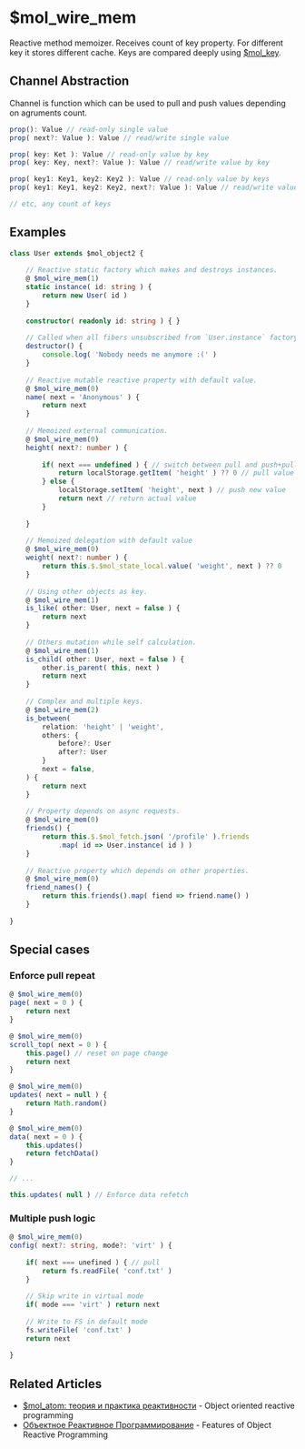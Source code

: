 # $mol_wire_mem

Reactive method memoizer. Receives count of key property. For different key it stores different cache. Keys are compared deeply using [$mol_key](../../key).

## Channel Abstraction

Channel is function which can be used to pull and push values depending on agruments count.


```ts
prop(): Value // read-only single value
prop( next?: Value ): Value // read/write single value

prop( key: Ket ): Value // read-only value by key
prop( key: Key, next?: Value ): Value // read/write value by key

prop( key1: Key1, key2: Key2 ): Value // read-only value by keys
prop( key1: Key1, key2: Key2, next?: Value ): Value // read/write value by keys

// etc, any count of keys
```

## Examples

```ts
class User extends $mol_object2 {
	
	// Reactive static factory which makes and destroys instances.
	@ $mol_wire_mem(1)
	static instance( id: string ) {
		return new User( id )
	}
	
	constructor( readonly id: string ) { }
	
	// Called when all fibers unsubscribed from `User.instance` factory.
	destructor() {
		console.log( 'Nobody needs me anymore :(' )
	}
	
	// Reactive mutable reactive property with default value.
	@ $mol_wire_mem(0)
	name( next = 'Anonymous' ) {
		return next
	}
	
	// Memoized external communication.
	@ $mol_wire_mem(0)
	height( next?: number ) {
		
		if( next === undefined ) { // switch between pull and push+pull
			return localStorage.getItem( 'height' ) ?? 0 // pull value
		} else {
			localStorage.setItem( 'height', next ) // push new value
			return next // return actual value
		}
		
	}
	
	// Memoized delegation with default value
	@ $mol_wire_mem(0)
	weight( next?: number ) {
		return this.$.$mol_state_local.value( 'weight', next ) ?? 0
	}
	
	// Using other objects as key.
	@ $mol_wire_mem(1)
	is_like( other: User, next = false ) {
		return next
	}
	
	// Others mutation while self calculation.
	@ $mol_wire_mem(1)
	is_child( other: User, next = false ) {
		other.is_parent( this, next )
		return next
	}
	
	// Complex and multiple keys.
	@ $mol_wire_mem(2)
	is_between(
		relation: 'height' | 'weight',
		others: {
			before?: User
			after?: User
		}
		next = false,
	) {
		return next
	}
	
	// Property depends on async requests.
	@ $mol_wire_mem(0)
	friends() {
		return this.$.$mol_fetch.json( '/profile' ).friends
			.map( id => User.instance( id ) )
	}
	
	// Reactive property which depends on other properties.
	@ $mol_wire_mem(0)
	friend_names() {
		return this.friends().map( fiend => friend.name() )
	}
	
}
```

## Special cases

### Enforce pull repeat

```ts
@ $mol_wire_mem(0)
page( next = 0 ) {
	return next
}

@ $mol_wire_mem(0)
scroll_top( next = 0 ) {
	this.page() // reset on page change
	return next
}
```

```ts
@ $mol_wire_mem(0)
updates( next = null ) {
	return Math.random()
}

@ $mol_wire_mem(0)
data( next = 0 ) {
	this.updates()
	return fetchData()
}

// ...

this.updates( null ) // Enforce data refetch
```

### Multiple push logic

```ts
@ $mol_wire_mem(0)
config( next?: string, mode?: 'virt' ) {
	
	if( next === unefined ) { // pull
		return fs.readFile( 'conf.txt' )
	}
	
	// Skip write in virtual mode
	if( mode === 'virt' ) return next
	
	// Write to FS in default mode
	fs.writeFile( 'conf.txt' )
	return next
	
}
```

## Related Articles

* [$mol_atom: теория и практика реактивности](https://habrahabr.ru/post/317360/) - Object oriented reactive programming
* [Объектное Реактивное Программирование](https://habrahabr.ru/post/330466/) - Features of Object Reactive Programming
